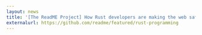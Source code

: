 ```yaml
---
layout: news
title: '[The ReadME Project] How Rust developers are making the web safer'
externalurl: https://github.com/readme/featured/rust-programming
---
```

